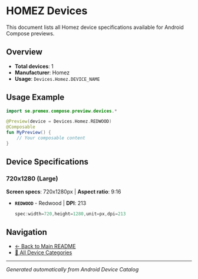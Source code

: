 # HOMEZ Devices

This document lists all Homez device specifications available for Android Compose previews.

## Overview

- **Total devices**: 1
- **Manufacturer**: Homez
- **Usage**: `Devices.Homez.DEVICE_NAME`

## Usage Example

```kotlin
import se.premex.compose.preview.devices.*

@Preview(device = Devices.Homez.REDWOOD)
@Composable
fun MyPreview() {
    // Your composable content
}
```

## Device Specifications

### 720x1280 (Large)

**Screen specs**: 720x1280px | **Aspect ratio**: 9:16

- **`REDWOOD`** - Redwood | **DPI**: 213
  ```kotlin
  spec:width=720,height=1280,unit=px,dpi=213
  ```

## Navigation

- [← Back to Main README](../../README.md)
- [📱 All Device Categories](../README.md)

---
*Generated automatically from Android Device Catalog*

